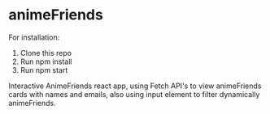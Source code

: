 # animeFriends

For installation:

1. Clone this repo
2. Run npm install
3. Run npm start

Interactive AnimeFriends react app, using Fetch API's to view animeFriends cards with names and emails, also using input element to filter dynamically animeFriends.
